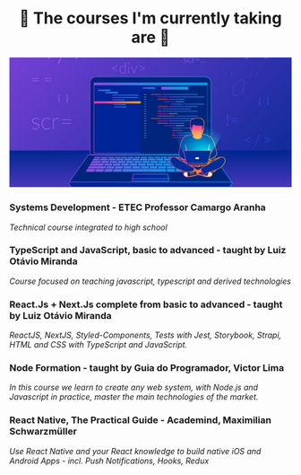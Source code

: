 
<h1 align="center">
🧠 The courses I'm currently taking are 🧠</h1>

<p align="center">
   <img src="@readmeImages/banner.jpg">
</p>
 
### **Systems Development - ETEC Professor Camargo Aranha**

<em>Technical course integrated to high school</em>

### **TypeScript and JavaScript, basic to advanced - taught by Luiz Otávio Miranda**

<em>Course focused on teaching javascript, typescript and derived technologies</em>


### **React.Js + Next.Js complete from basic to advanced - taught by Luiz Otávio Miranda**

<em>ReactJS, NextJS, Styled-Components, Tests with Jest, Storybook, Strapi, HTML and CSS with TypeScript and JavaScript.</em>

### **Node Formation  - taught by Guia do Programador, Victor Lima**

<em>In this course we learn to create any web system, with Node.js and Javascript in practice, master the main technologies of the market.
</em>

### **React Native, The Practical Guide  - Academind, Maximilian Schwarzmüller**

<em>Use React Native and your React knowledge to build native iOS and Android Apps - incl. Push Notifications, Hooks, Redux </em>


